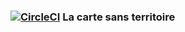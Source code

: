 ### [![CircleCI](https://circleci.com/gh/oliv37/la-carte-sans-territoire/tree/master.svg?style=svg)](https://circleci.com/gh/oliv37/la-carte-sans-territoire/tree/master) La carte sans territoire 
